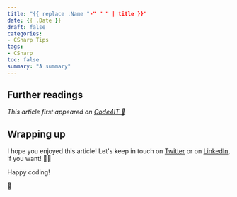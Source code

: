 ```yaml
---
title: "{{ replace .Name "-" " " | title }}"
date: {{ .Date }}
draft: false
categories:
- CSharp Tips
tags: 
- CSharp
toc: false
summary: "A summary"
---
```


## Further readings

_This article first appeared on [Code4IT 🐧](https://www.code4it.dev/)_


## Wrapping up


I hope you enjoyed this article! Let's keep in touch on [Twitter](https://twitter.com/BelloneDavide) or on [LinkedIn](https://www.linkedin.com/in/BelloneDavide/), if you want! 🤜🤛

Happy coding!

🐧
